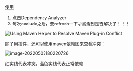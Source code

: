 [使用](https://developpaper.com/using-maven-helper-to-resolve-maven-plug-in-conflict/)

1. 点击Dependency Analyzer
2. 每次exclude之后，要refresh一下才能看到是否解决了！！！

![Using Maven Helper to Resolve Maven Plug-in Conflict](https://piggo-picture.oss-cn-hangzhou.aliyuncs.com/image/1423993101-5c24cb626c619_articlex.png)



除了用插件，还可以使用maven依赖图来查看冲突：

![image-20220505180220726](https://piggo-picture.oss-cn-hangzhou.aliyuncs.com/image/image-20220505180220726.png)

红实线代表冲突，蓝色实线代表正常依赖
